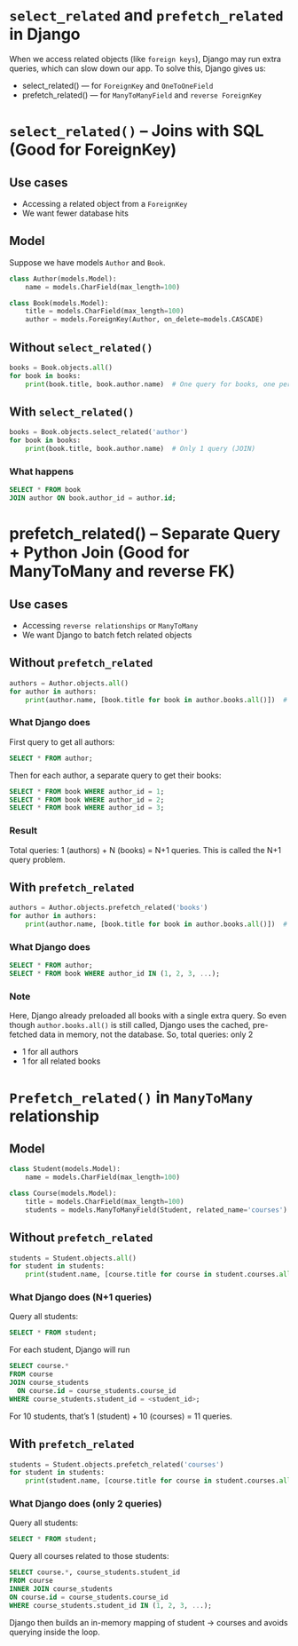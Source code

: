 # `select_related` and `prefetch_related` in Django
When we access related objects (like `foreign keys`), Django may run extra queries, which can slow down our app. To solve this, Django gives us:
- select_related() — for `ForeignKey` and `OneToOneField`
- prefetch_related() — for `ManyToManyField` and `reverse ForeignKey`

# `select_related()` – Joins with SQL (Good for ForeignKey)
## Use cases
- Accessing a related object from a `ForeignKey`
- We want fewer database hits

## Model
Suppose we have models `Author` and `Book`.
```py
class Author(models.Model):
    name = models.CharField(max_length=100)

class Book(models.Model):
    title = models.CharField(max_length=100)
    author = models.ForeignKey(Author, on_delete=models.CASCADE)
```
## Without `select_related()`
```py
books = Book.objects.all()
for book in books:
    print(book.title, book.author.name)  # One query for books, one per author = N+1 queries
```

## With `select_related()`
```py
books = Book.objects.select_related('author')
for book in books:
    print(book.title, book.author.name)  # Only 1 query (JOIN)
```

### What happens
```sql
SELECT * FROM book
JOIN author ON book.author_id = author.id;
```

# prefetch_related() – Separate Query + Python Join (Good for ManyToMany and reverse FK)
## Use cases
- Accessing `reverse relationships` or `ManyToMany`
- We want Django to batch fetch related objects

## Without `prefetch_related`
```py
authors = Author.objects.all()
for author in authors:
    print(author.name, [book.title for book in author.books.all()])  # N+1 queries
```
### What Django does
First query to get all authors:
```sql
SELECT * FROM author;
```
Then for each author, a separate query to get their books:
```sql
SELECT * FROM book WHERE author_id = 1;
SELECT * FROM book WHERE author_id = 2;
SELECT * FROM book WHERE author_id = 3;
```
### Result
Total queries: 1 (authors) + N (books) = N+1 queries. This is called the N+1 query problem.

## With `prefetch_related`
```py
authors = Author.objects.prefetch_related('books')
for author in authors:
    print(author.name, [book.title for book in author.books.all()])  # Only 2 queries
```

### What Django does
```sql
SELECT * FROM author;
SELECT * FROM book WHERE author_id IN (1, 2, 3, ...);
```

### Note
Here, Django already preloaded all books with a single extra query. So even though `author.books.all()` is still called, Django uses the cached, pre-fetched data in memory, not the database. So, total queries: only 2
- 1 for all authors
- 1 for all related books


# `Prefetch_related()` in `ManyToMany` relationship

## Model
```py
class Student(models.Model):
    name = models.CharField(max_length=100)

class Course(models.Model):
    title = models.CharField(max_length=100)
    students = models.ManyToManyField(Student, related_name='courses')
```

## Without `prefetch_related`
```py
students = Student.objects.all()
for student in students:
    print(student.name, [course.title for course in student.courses.all()])
```

### What Django does (N+1 queries)
Query all students:
```sql
SELECT * FROM student;
```
For each student, Django will run
```sql
SELECT course.*
FROM course
JOIN course_students
  ON course.id = course_students.course_id
WHERE course_students.student_id = <student_id>;
```
For 10 students, that’s 1 (student) + 10 (courses) = 11 queries.


## With `prefetch_related`
```py
students = Student.objects.prefetch_related('courses')
for student in students:
    print(student.name, [course.title for course in student.courses.all()])
```

### What Django does (only 2 queries)
Query all students:

```sql
SELECT * FROM student;
```
Query all courses related to those students:
```sql
SELECT course.*, course_students.student_id
FROM course
INNER JOIN course_students
ON course.id = course_students.course_id
WHERE course_students.student_id IN (1, 2, 3, ...);
```
Django then builds an in-memory mapping of student → courses and avoids querying inside the loop.